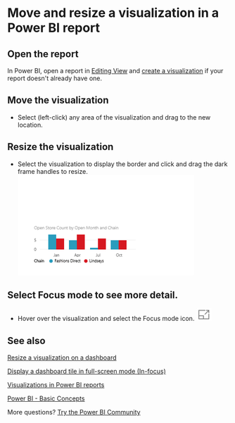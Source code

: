 ﻿<properties
   pageTitle="Move, resize, and pop out a visualization in a Power BI report"
   description="Move and resize a visualization in a Power BI report"
   services="powerbi"
   documentationCenter=""
   authors="mihart"
   manager="mblythe"
   backup=""
   editor=""
   tags=""
   qualityFocus="no"
   qualityDate=""/>

<tags
   ms.service="powerbi"
   ms.devlang="NA"
   ms.topic="article"
   ms.tgt_pltfrm="NA"
   ms.workload="powerbi"
   ms.date="01/19/2017"
   ms.author="mihart"/>

# Move and resize a visualization in a Power BI report  

##   Open the report

In Power BI, open a report in [Editing View](powerbi-service-go-from-reading-view-to-editing-view.md) and [create a visualization](powerbi-service-add-visualizations-to-a-report-i.md) if your report doesn't already have one.

## Move the visualization﻿  
-   Select (left-click) any area of the visualization and drag to the new location. 

## Resize the visualization  
-   Select the visualization to display the border and click and drag the dark frame handles to resize.  
    ![](media/powerbi-service-move-and-resize-a-visualization/Untitled.gif)

## Select Focus mode to see more detail.
- Hover over the visualization and select the Focus mode icon.
 ![](media/powerbi-service-move-and-resize-a-visualization/PBI_PopOutIcon.jpg)


## See also  

[Resize a visualization on a dashboard](powerbi-service-edit-a-tile-in-a-dashboard.md)

[Display a dashboard tile in full-screen mode (In-focus)](powerbi-service-display-dash-in-focus-mode.md)

[Visualizations in Power BI reports](powerbi-service-visualizations-for-reports.md)

[Power BI - Basic Concepts](powerbi-service-basic-concepts.md)  

More questions? [Try the Power BI Community](http://community.powerbi.com/)
